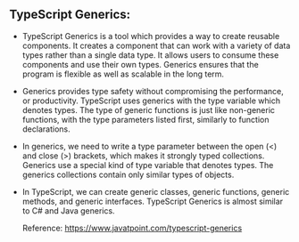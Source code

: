 ## TypeScript Generics:
- TypeScript Generics is a tool which provides a way to create reusable components. It creates a component that can work with a variety of data types rather than a single data type. It allows users to consume these components and use their own types. Generics ensures that the program is flexible as well as scalable in the long term.

- Generics provides type safety without compromising the performance, or productivity. TypeScript uses generics with the type variable which denotes types. The type of generic functions is just like non-generic functions, with the type parameters listed first, similarly to function declarations.

- In generics, we need to write a type parameter between the open (<) and close (>) brackets, which makes it strongly typed collections. Generics use a special kind of type variable <T> that denotes types. The generics collections contain only similar types of objects.

- In TypeScript, we can create generic classes, generic functions, generic methods, and generic interfaces. TypeScript Generics is almost similar to C# and Java generics.

  Reference: https://www.javatpoint.com/typescript-generics
  